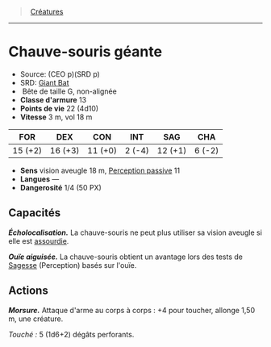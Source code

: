 ﻿---
!Monster
Family: MonsterHD
Type: Bête
Size: G
Alignment: non-alignée
ArmorClass: 13
HitPoints: 22 (4d10)
Speed: 3 m, vol 18 m
Strength: 15 (+2)
Dexterity: 16 (+3)
Constitution: 11 (+0)
Intelligence: ' 2 (-4)'
Wisdom: 12 (+1)
Charisma: ' 6 (-2)'
Senses: vision aveugle 18 m, [Perception passive](hd_abilities_dexterity_perception_passive.md) 11
Languages: —
Challenge: 1/4 (50 PX)
Id: monsters_hd.md#chauve-souris-géante
ParentLink: monsters_hd.md#créatures
Name: Chauve-souris géante
ParentName: Créatures
NameLevel: 1
AltName: '[Giant Bat](srd_monsters_giant_bat.md)'
Source: (CEO p)(SRD p)
Attributes: {}
---
> [Créatures](hd_monsters.md)

---

# Chauve-souris géante

- Source: (CEO p)(SRD p)
- SRD: [Giant Bat](srd_monsters_giant_bat.md)
-  Bête de taille G, non-alignée
- **Classe d'armure** 13
- **Points de vie** 22 (4d10)
- **Vitesse** 3 m, vol 18 m

|FOR|DEX|CON|INT|SAG|CHA|
|---|---|---|---|---|---|
|15 (+2)|16 (+3)|11 (+0)| 2 (-4)|12 (+1)| 6 (-2)|

- **Sens** vision aveugle 18 m, [Perception passive](hd_abilities_dexterity_perception_passive.md) 11
- **Langues** —
- **Dangerosité** 1/4 (50 PX)

## Capacités

**_Écholocalisation._** La chauve-souris ne peut plus utiliser sa vision aveugle si elle est [assourdie](hd_conditions_assourdi.md).

**_Ouïe aiguisée._** La chauve-souris obtient un avantage lors des tests de [Sagesse](hd_abilities_wisdom.md) (Perception) basés sur l'ouïe.

## Actions

**_Morsure._** Attaque d'arme au corps à corps : +4 pour toucher, allonge 1,50 m, une créature.

_Touché :_ 5 (1d6+2) dégâts perforants.

